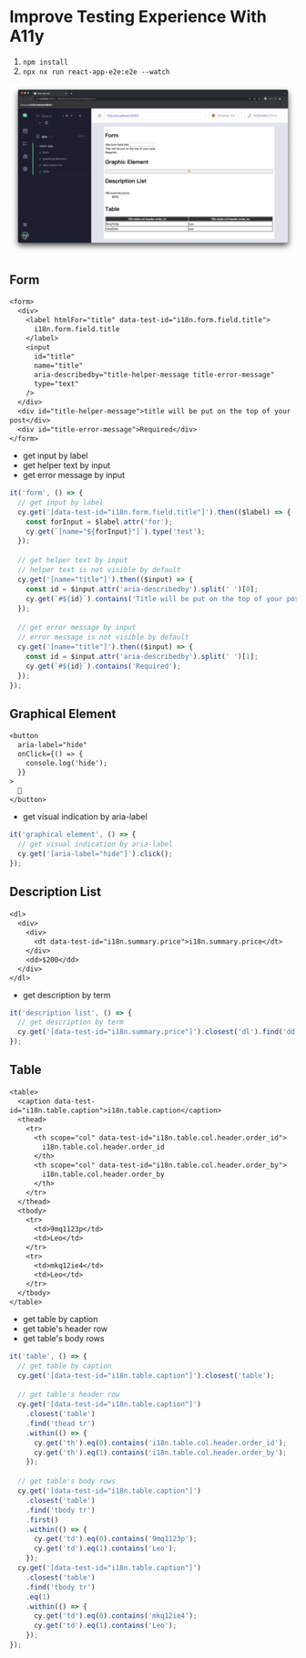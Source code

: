 # Improve Testing Experience With A11y

1. `npm install`
1. `npx nx run react-app-e2e:e2e --watch`

![screenshot](./screenshot.png)

## Form

<!-- prettier-ignore-start -->
```tsx
<form>
  <div>
    <label htmlFor="title" data-test-id="i18n.form.field.title">
      i18n.form.field.title
    </label>
    <input 
      id="title" 
      name="title" 
      aria-describedby="title-helper-message title-error-message" 
      type="text" 
    />
  </div>
  <div id="title-helper-message">title will be put on the top of your post</div>
  <div id="title-error-message">Required</div>
</form>
```
<!-- prettier-ignore-end -->

- get input by label
- get helper text by input
- get error message by input

```ts
it('form', () => {
  // get input by label
  cy.get('[data-test-id="i18n.form.field.title"]').then(($label) => {
    const forInput = $label.attr('for');
    cy.get(`[name="${forInput}"]`).type('test');
  });

  // get helper text by input
  // helper text is not visible by default
  cy.get('[name="title"]').then(($input) => {
    const id = $input.attr('aria-describedby').split(' ')[0];
    cy.get(`#${id}`).contains('Title will be put on the top of your post.');
  });

  // get error message by input
  // error message is not visible by default
  cy.get('[name="title"]').then(($input) => {
    const id = $input.attr('aria-describedby').split(' ')[1];
    cy.get(`#${id}`).contains('Required');
  });
});
```

## Graphical Element

```tsx
<button
  aria-label="hide"
  onClick={() => {
    console.log('hide');
  }}
>
  🫣
</button>
```

- get visual indication by aria-label

```ts
it('graphical element', () => {
  // get visual indication by aria-label
  cy.get('[aria-label="hide"]').click();
});
```

## Description List

```tsx
<dl>
  <div>
    <div>
      <dt data-test-id="i18n.summary.price">i18n.summary.price</dt>
    </div>
    <dd>$200</dd>
  </div>
</dl>
```

- get description by term

```ts
it('description list', () => {
  // get description by term
  cy.get('[data-test-id="i18n.summary.price"]').closest('dl').find('dd').contains('$200');
});
```

## Table

```tsx
<table>
  <caption data-test-id="i18n.table.caption">i18n.table.caption</caption>
  <thead>
    <tr>
      <th scope="col" data-test-id="i18n.table.col.header.order_id">
        i18n.table.col.header.order_id
      </th>
      <th scope="col" data-test-id="i18n.table.col.header.order_by">
        i18n.table.col.header.order_by
      </th>
    </tr>
  </thead>
  <tbody>
    <tr>
      <td>9mq1123p</td>
      <td>Leo</td>
    </tr>
    <tr>
      <td>mkq12ie4</td>
      <td>Leo</td>
    </tr>
  </tbody>
</table>
```

- get table by caption
- get table's header row
- get table's body rows

```ts
it('table', () => {
  // get table by caption
  cy.get('[data-test-id="i18n.table.caption"]').closest('table');

  // get table's header row
  cy.get('[data-test-id="i18n.table.caption"]')
    .closest('table')
    .find('thead tr')
    .within(() => {
      cy.get('th').eq(0).contains('i18n.table.col.header.order_id');
      cy.get('th').eq(1).contains('i18n.table.col.header.order_by');
    });

  // get table's body rows
  cy.get('[data-test-id="i18n.table.caption"]')
    .closest('table')
    .find('tbody tr')
    .first()
    .within(() => {
      cy.get('td').eq(0).contains('9mq1123p');
      cy.get('td').eq(1).contains('Leo');
    });
  cy.get('[data-test-id="i18n.table.caption"]')
    .closest('table')
    .find('tbody tr')
    .eq(1)
    .within(() => {
      cy.get('td').eq(0).contains('mkq12ie4');
      cy.get('td').eq(1).contains('Leo');
    });
});
```
